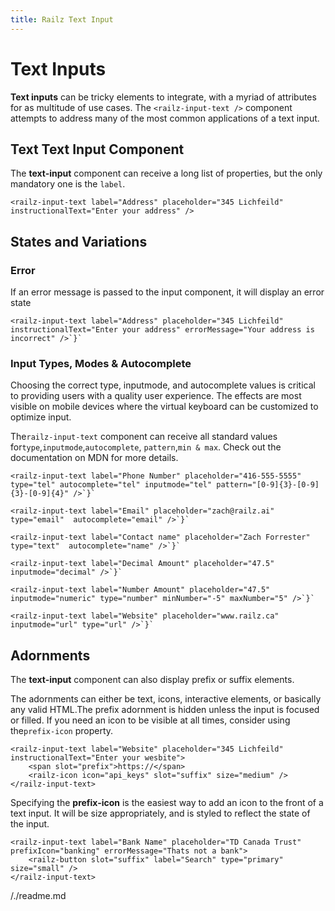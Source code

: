 ```yaml
---
title: Railz Text Input
---
```


# Text Inputs

**Text inputs** can be tricky elements to integrate, with a myriad of attributes for as multitude of use cases. The `<railz-input-text />`
component attempts to address many of the most common applications of a text input.

## Text Text Input Component

The **text-input** component can receive a long list of properties, but the only mandatory one is the `label`.

<!-- <railz-input-text label="Address" placeholder="345 Lichfeild" instructionalText="Enter your address" /> -->

```
<railz-input-text label="Address" placeholder="345 Lichfeild" instructionalText="Enter your address" />
```

## States and Variations

### Error

If an error message is passed to the input component, it will display an error state

<!-- <railz-input-text label="Address" placeholder="345 Lichfeild" instructionalText="Enter your address" errorMessage="Your address is incorrect" /> -->

```
<railz-input-text label="Address" placeholder="345 Lichfeild" instructionalText="Enter your address" errorMessage="Your address is incorrect" />`}`

```

### Input Types, Modes & Autocomplete

Choosing the correct type, inputmode, and autocomplete values is critical to providing users with a quality user experience. The effects are most visible on mobile
devices where the virtual keyboard can be customized to optimize input.

The`railz-input-text` component can receive all standard values for`type`,`inputmode`,`autocomplete`,
`pattern`,`min & max`. Check out the documentation on MDN for more details.

<!-- <railz-input-text label="Phone Number" placeholder="416-555-5555" type="tel" autocomplete="tel" inputmode="tel" pattern="[0-9]{3}-[0-9]{3}-[0-9]{4}" /> -->

```
<railz-input-text label="Phone Number" placeholder="416-555-5555" type="tel" autocomplete="tel" inputmode="tel" pattern="[0-9]{3}-[0-9]{3}-[0-9]{4}" />`}`
```

<!-- <img src="../assets/keyboard-tel.png" /> -->
<!-- <railz-input-text label="Email" placeholder="zach@railz.ai" type="email" autocomplete="email" /> -->

```
<railz-input-text label="Email" placeholder="zach@railz.ai" type="email"  autocomplete="email" />`}`
```

<!-- <img src="../assets/keyboard-email.png" />
<railz-input-text label="Contact name" placeholder="Zach Forrester" type="text" autocomplete="name" /> -->

```
<railz-input-text label="Contact name" placeholder="Zach Forrester" type="text"  autocomplete="name" />`}`
```

<!-- <img src="../assets/keyboard-name.png" />
<railz-input-text label="Decimal Amount" placeholder="47.5" inputmode="decimal" /> -->

```
<railz-input-text label="Decimal Amount" placeholder="47.5" inputmode="decimal" />`}`
```

<!-- <railz-input-text label="Number Amount" placeholder="47.5" inputmode="numeric" type="number" minNumber="-5" maxNumber="5" /> -->

```
<railz-input-text label="Number Amount" placeholder="47.5" inputmode="numeric" type="number" minNumber="-5" maxNumber="5" />`}`
```

<!-- <railz-input-text label="Company Website" placeholder="www.railz.ca" inputmode="url" type="url" /> -->

```
<railz-input-text label="Website" placeholder="www.railz.ca" inputmode="url" type="url" />`}`
```

## Adornments

The **text-input** component can also display prefix or suffix elements.

The adornments can either be text, icons, interactive elements, or basically any valid HTML.The prefix adornment is hidden unless the input is focused or filled. If
you need an icon to be visible at all times, consider using the`prefix-icon` property.

<!-- <railz-input-text label="Website" placeholder="345 Lichfeild" instructionalText="Enter your wesbite">
<span slot="prefix">https://</span>
<railz-icon icon="api_keys" slot="suffix" size="medium" />
</railz-input-text> -->

```
<railz-input-text label="Website" placeholder="345 Lichfeild" instructionalText="Enter your wesbite">
    <span slot="prefix">https://</span>
    <railz-icon icon="api_keys" slot="suffix" size="medium" />
</railz-input-text>
```

Specifying the **prefix-icon** is the easiest way to add an icon to the front of a text input. It will be size appropriately, and is styled to reflect
the state of the input.

<!-- <railz-input-text label="Bank Name" placeholder="TD Canada Trust" prefixIcon="banking" errorMessage="Thats not a bank">
<railz-button shape="pill" slot="suffix" label="Search" type="primary" size="small" />
</railz-input-text> -->

```
<railz-input-text label="Bank Name" placeholder="TD Canada Trust" prefixIcon="banking" errorMessage="Thats not a bank">
    <railz-button slot="suffix" label="Search" type="primary" size="small" />
</railz-input-text>
```

/./readme.md
